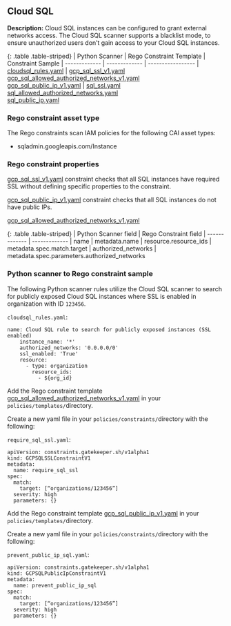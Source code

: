 ## Cloud SQL

**Description:** Cloud SQL instances can be configured to grant external 
networks access. The Cloud SQL scanner supports a blacklist mode, to ensure 
unauthorized users don’t gain access to your Cloud SQL instances.

{: .table .table-striped}
| Python Scanner | Rego Constraint Template | Constraint Sample
| ------------- | ------------- | -----------------
| [cloudsql_rules.yaml](https://github.com/forseti-security/terraform-google-forseti/blob/master/modules/rules/templates/rules/cloudsql_rules.yaml) | [gcp_sql_ssl_v1.yaml](https://github.com/forseti-security/policy-library/blob/master/policies/templates/gcp_sql_ssl_v1.yaml)<br>[gcp_sql_allowed_authorized_networks_v1.yaml](https://github.com/forseti-security/policy-library/blob/master/policies/templates/gcp_sql_allowed_authorized_networks_v1.yaml)<br>[gcp_sql_public_ip_v1.yaml](https://github.com/forseti-security/policy-library/blob/master/policies/templates/gcp_sql_public_ip_v1.yaml) | [sql_ssl.yaml](https://github.com/forseti-security/policy-library/blob/master/samples/sql_ssl.yaml)<br>[sql_allowed_authorized_networks.yaml](https://github.com/forseti-security/policy-library/blob/master/samples/sql_allowed_authorized_networks.yaml)<br>[sql_public_ip.yaml](https://github.com/forseti-security/policy-library/blob/master/samples/sql_public_ip.yaml) 


### Rego constraint asset type

The Rego constraints scan IAM policies for the following CAI asset types:

- sqladmin.googleapis.com/Instance

### Rego constraint properties

[gcp_sql_ssl_v1.yaml](https://github.com/forseti-security/policy-library/blob/master/policies/templates/gcp_sql_ssl_v1.yaml) 
constraint checks that all SQL instances have required SSL without defining 
specific properties to the constraint.

[gcp_sql_public_ip_v1.yaml](https://github.com/forseti-security/policy-library/blob/master/policies/templates/gcp_sql_public_ip_v1.yaml) 
constraint checks that all SQL instances do not have public IPs.

[gcp_sql_allowed_authorized_networks_v1.yaml](https://github.com/forseti-security/policy-library/blob/master/policies/templates/gcp_sql_allowed_authorized_networks_v1.yaml)

{: .table .table-striped}
| Python Scanner field | Rego Constraint field
| ------------- | -------------
| name | metadata.name
| resource.resource_ids | metadata.spec.match.target
| authorized_networks | metadata.spec.parameters.authorized_networks

### Python scanner to Rego constraint sample

The following Python scanner rules utilize the Cloud SQL scanner to search for 
publicly exposed Cloud SQL instances where SSL is enabled in organization with 
ID `123456`.

`cloudsql_rules.yaml`:
```
name: Cloud SQL rule to search for publicly exposed instances (SSL enabled)
    instance_name: '*'
    authorized_networks: '0.0.0.0/0'
    ssl_enabled: 'True'
    resource:
      - type: organization
        resource_ids:
          - ${org_id}

```

Add the Rego constraint template [gcp_sql_allowed_authorized_networks_v1.yaml](https://github.com/forseti-security/policy-library/blob/master/policies/templates/gcp_sql_allowed_authorized_networks_v1.yaml) 
in your `policies/templates/`directory.

Create a new yaml file in your `policies/constraints/`directory with the following:

`require_sql_ssl.yaml`:
```
apiVersion: constraints.gatekeeper.sh/v1alpha1
kind: GCPSQLSSLConstraintV1
metadata:
  name: require_sql_ssl
spec:
  match:
    target: [“organizations/123456”]
  severity: high
  parameters: {}
```

Add the Rego constraint template [gcp_sql_public_ip_v1.yaml](https://github.com/forseti-security/policy-library/blob/master/policies/templates/gcp_sql_public_ip_v1.yaml) 
in your `policies/templates/`directory.

Create a new yaml file in your `policies/constraints/`directory with the following:

`prevent_public_ip_sql.yaml`:
```
apiVersion: constraints.gatekeeper.sh/v1alpha1
kind: GCPSQLPublicIpConstraintV1
metadata:
  name: prevent_public_ip_sql
spec:
  match:
    target: [“organizations/123456”]
  severity: high
  parameters: {}
```

